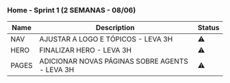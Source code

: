 ### Home - Sprint 1 (2 SEMANAS - 08/06)
| Name | Description | Status |
| ---- | ----------- | ------ |
| NAV | AJUSTAR A LOGO E TÓPICOS - LEVA 3H | ⚠ |
| HERO | FINALIZAR HERO - LEVA 3H | ⚠ | 
| PAGES | ADICIONAR NOVAS PÁGINAS SOBRE AGENTS - LEVA 3H | ⚠ | 
